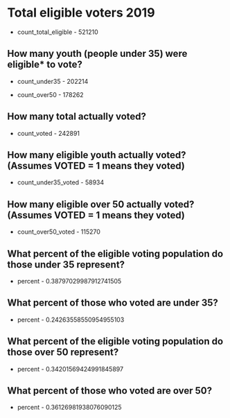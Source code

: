 # Total eligible voters 2019

* count_total_eligible - 521210


## How many youth (people under 35) were eligible* to vote?

* count_under35 - 202214


* count_over50 - 178262


## How many total actually voted?

* count_voted - 242891


## How many eligible youth actually voted? (Assumes VOTED = 1 means they voted)

* count_under35_voted - 58934


## How many eligible over 50 actually voted? (Assumes VOTED = 1 means they voted)

* count_over50_voted - 115270


## What percent of the eligible voting population do those under 35 represent?

* percent - 0.38797029987912741505


## What percent of those who voted are under 35?

* percent - 0.24263558550954955103


## What percent of the eligible voting population do those over 50 represent?

* percent - 0.34201569424991845897


## What percent of those who voted are over 50?

* percent - 0.36126981938076090125



